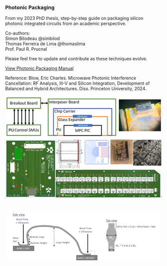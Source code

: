 ### Photonic Packaging

From my 2023 PhD thesis, step-by-step guide on packaging silicon photonic integrated circuits from an academic perspective. <br>

Co-authors: <br>
Simon Bilodeau @simbilod <br>
Thomas Ferreira de Lima @thomaslima <br>
Prof. Paul R. Prucnal <br>

Please feel free to update and contribute as these techniques evolve.

[View Photonic Packaging Manual](https://ericcblow.github.io/PhotonicPackaging/PhotonicPackagingProcessAndEtch.pdf)

Reference: Blow, Eric Charles. Microwave Photonic Interference Cancellation: RF Analysis, III-V and Silicon Integration, Development of Balanced and Hybrid Architectures. Diss. Princeton University, 2024. <br>

<p align="center">
  <img src="Figures/AppendixA/FigAppA01.png" alt="Description" width="600">
</p>
<br>
<p align="center">
  <img src="Figures/AppendixA/FigAppA15.png" alt="Description" width="600">
</p>
